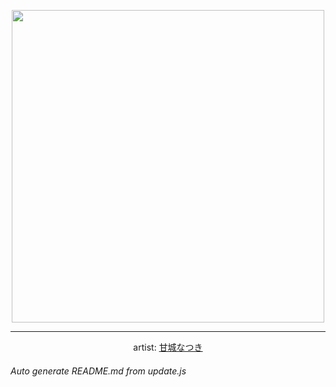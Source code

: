 
<p align="center">
  <img width="500" src="https://nekos.best/api/v2/neko/0114.png">
  <hr/>
  <center>
    artist: <a href="https://yande.re/post/show/711757">甘城なつき</a>
  </center>
</p>


###### Auto generate README.md from update.js

